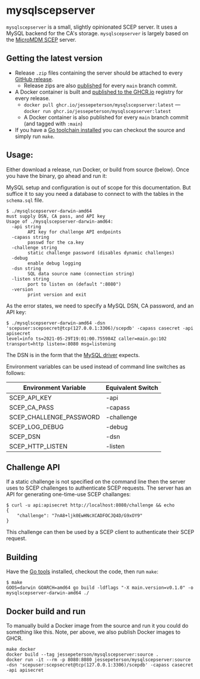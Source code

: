 # mysqlscepserver

`mysqlscepserver` is a small, slightly opinionated SCEP server. It uses a MySQL backend for the CA's storage. `mysqlscepserver` is largely based on the [MicroMDM SCEP](https://github.com/micromdm/scep) server.

## Getting the latest version

* Release `.zip` files containing the server should be attached to every [GitHub release](https://github.com/jessepeterson/mysqlscepserver/releases).
  * Release zips are also [published](https://github.com/jessepeterson/mysqlscepserver/actions) for every `main` branch commit.
* A Docker container is built and [published to the GHCR.io](http://ghcr.io/jessepeterson/mysqlscepserver) registry for every release.
  * `docker pull ghcr.io/jessepeterson/mysqlscepserver:latest` — `docker run ghcr.io/jessepeterson/mysqlscepserver:latest`
  * A Docker container is also published for every `main` branch commit (and tagged with `:main`)
* If you have a [Go toolchain installed](https://go.dev/doc/install) you can checkout the source and simply run `make`.

## Usage:

Either download a release, run Docker, or build from source (below). Once you have the binary, go ahead and run it:

MySQL setup and configuration is out of scope for this documentation. But suffice it to say you need a database to connect to with the tables in the `schema.sql` file.

```
$ ./mysqlscepserver-darwin-amd64
must supply DSN, CA pass, and API key
Usage of ./mysqlscepserver-darwin-amd64:
  -api string
    	API key for challenge API endpoints
  -capass string
    	passwd for the ca.key
  -challenge string
    	static challenge password (disables dynamic challenges)
  -debug
    	enable debug logging
  -dsn string
    	SQL data source name (connection string)
  -listen string
    	port to listen on (default ":8080")
  -version
    	print version and exit
```

As the error states, we need to specify a MySQL DSN, CA password, and an API key:

```
$ ./mysqlscepserver-darwin-amd64 -dsn 'scepuser:scepsecret@tcp(127.0.0.1:3306)/scepdb' -capass casecret -api apisecret
level=info ts=2021-05-29T19:01:00.755984Z caller=main.go:102 transport=http listen=:8080 msg=listening
```

The DSN is in the form that the [MySQL driver](https://github.com/go-sql-driver/mysql#dsn-data-source-name) expects.

Environment variables can be used instead of command line switches as follows:

| Environment Variable | Equivalent Switch
|--|--
| SCEP_API_KEY | -api
| SCEP_CA_PASS | -capass
| SCEP_CHALLENGE_PASSWORD | -challenge
| SCEP_LOG_DEBUG | -debug
| SCEP_DSN | -dsn
| SCEP_HTTP_LISTEN | -listen

## Challenge API

If a static challenge is not specified on the command line then the server uses to SCEP challenges to authenticate SCEP requests. The server has an API for generating one-time-use SCEP challanges:

```
$ curl -u api:apisecret http://localhost:8080/challenge && echo
{
	"challenge": "7nA8+ljk0EwHNcXCADFOCJQ4D/G9xOY9"
}
```

This challenge can then be used by a SCEP client to authenticate their SCEP request.

## Building

Have the [Go tools](https://golang.org/dl/) installed, checkout the code, then run `make`:

```
$ make
GOOS=darwin GOARCH=amd64 go build -ldflags "-X main.version=v0.1.0" -o mysqlscepserver-darwin-amd64 ./
```

## Docker build and run

To manually build a Docker image from the source and run it you could do something like this. Note, per above, we also publish Docker images to GHCR.

```
make docker
docker build --tag jessepeterson/mysqlscepserver:source .
docker run -it --rm -p 8080:8080 jessepeterson/mysqlscepserver:source -dsn 'scepuser:scepsecret@tcp(127.0.0.1:3306)/scepdb' -capass casecret -api apisecret
```
